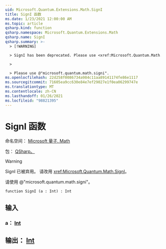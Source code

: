 ```yaml
---
uid: Microsoft.Quantum.Extensions.Math.SignI
title: SignI 函数
ms.date: 1/23/2021 12:00:00 AM
ms.topic: article
qsharp.kind: function
qsharp.namespace: Microsoft.Quantum.Extensions.Math
qsharp.name: SignI
qsharp.summary: >-
  > [!WARNING]

  > SignI has been deprecated. Please use <xref:Microsoft.Quantum.Math.SignI> instead.

  >

  > Please use @"microsoft.quantum.math.signi".
ms.openlocfilehash: 22d258f0086734a984c11aa89141174fe86e1117
ms.sourcegitcommit: 71605ea9cc630e84e7ef29027e1f0ea06299747e
ms.translationtype: MT
ms.contentlocale: zh-CN
ms.lasthandoff: 01/26/2021
ms.locfileid: "98821395"
---
```

# <a name="signi-function"></a>SignI 函数

命名空间： [Microsoft 量子. Math](xref:Microsoft.Quantum.Extensions.Math)

包： [QSharp。](https://nuget.org/packages/Microsoft.Quantum.QSharp.Core)


> [!WARNING]
> SignI 已被弃用。 请改用 <xref:Microsoft.Quantum.Math.SignI>。
>
> 请使用 @"microsoft.quantum.math.signi"。



```qsharp
function SignI (a : Int) : Int
```


## <a name="input"></a>输入

### <a name="a--int"></a>a： [Int](xref:microsoft.quantum.lang-ref.int)





## <a name="output--int"></a>输出： [Int](xref:microsoft.quantum.lang-ref.int)

